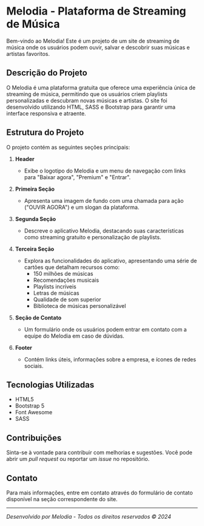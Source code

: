 # Melodia - Plataforma de Streaming de Música

Bem-vindo ao Melodia! Este é um projeto de um site de streaming de música onde os usuários podem ouvir, salvar e descobrir suas músicas e artistas favoritos. 

## Descrição do Projeto

O Melodia é uma plataforma gratuita que oferece uma experiência única de streaming de música, permitindo que os usuários criem playlists personalizadas e descubram novas músicas e artistas. O site foi desenvolvido utilizando HTML, SASS e Bootstrap para garantir uma interface responsiva e atraente.

## Estrutura do Projeto

O projeto contém as seguintes seções principais:

1. **Header**
   - Exibe o logotipo do Melodia e um menu de navegação com links para "Baixar agora", "Premium" e "Entrar".

2. **Primeira Seção**
   - Apresenta uma imagem de fundo com uma chamada para ação ("OUVIR AGORA") e um slogan da plataforma.

3. **Segunda Seção**
   - Descreve o aplicativo Melodia, destacando suas características como streaming gratuito e personalização de playlists.

4. **Terceira Seção**
   - Explora as funcionalidades do aplicativo, apresentando uma série de cartões que detalham recursos como:
     - 150 milhões de músicas
     - Recomendações musicais
     - Playlists incríveis
     - Letras de músicas
     - Qualidade de som superior
     - Biblioteca de músicas personalizável

5. **Seção de Contato**
   - Um formulário onde os usuários podem entrar em contato com a equipe do Melodia em caso de dúvidas.

6. **Footer**
   - Contém links úteis, informações sobre a empresa, e ícones de redes sociais.

## Tecnologias Utilizadas

- HTML5
- Bootstrap 5
- Font Awesome
- SASS

## Contribuições

Sinta-se à vontade para contribuir com melhorias e sugestões. Você pode abrir um *pull request* ou reportar um *issue* no repositório.

## Contato

Para mais informações, entre em contato através do formulário de contato disponível na seção correspondente do site.

---
*Desenvolvido por Melodia - Todos os direitos reservados © 2024*